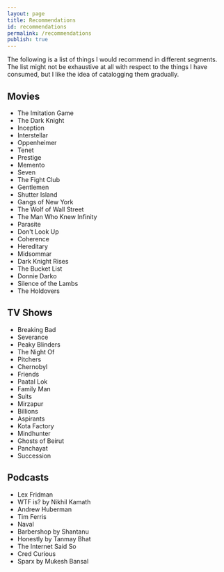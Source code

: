 ```yaml
---
layout: page
title: Recommendations
id: recommendations
permalink: /recommendations
publish: true
---
```


The following is a list of things I would recommend in different segments. The list might not be exhaustive at all with respect to the things I have consumed, but I like the idea of catalogging them gradually.

## Movies
- The Imitation Game
- The Dark Knight
- Inception
- Interstellar
- Oppenheimer
- Tenet
- Prestige
- Memento
- Seven
- The Fight Club
- Gentlemen
- Shutter Island
- Gangs of New York
- The Wolf of Wall Street
- The Man Who Knew Infinity
- Parasite
- Don't Look Up
- Coherence
- Hereditary
- Midsommar
- Dark Knight Rises
- The Bucket List
- Donnie Darko
- Silence of the Lambs
- The Holdovers

## TV Shows
- Breaking Bad
- Severance
- Peaky Blinders
- The Night Of
- Pitchers
- Chernobyl
- Friends
- Paatal Lok
- Family Man
- Suits
- Mirzapur
- Billions
- Aspirants
- Kota Factory
- Mindhunter
- Ghosts of Beirut
- Panchayat
- Succession

## Podcasts
- Lex Fridman
- WTF is? by Nikhil Kamath
- Andrew Huberman
- Tim Ferris
- Naval
- Barbershop by Shantanu
- Honestly by Tanmay Bhat
- The Internet Said So
- Cred Curious
- Sparx by Mukesh Bansal
